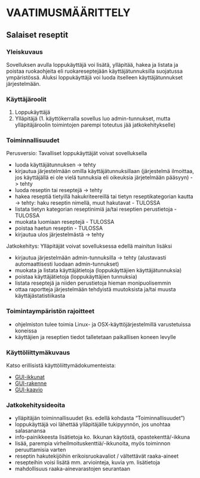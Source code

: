 # VAATIMUSMÄÄRITTELY

## Salaiset reseptit


### Yleiskuvaus

Sovelluksen avulla loppukäyttäjä voi lisätä, ylläpitää, hakea ja listata ja poistaa ruokaohjeita eli ruokareseptejään käyttäjätunnuksilla suojatussa ympäristössä. Aluksi loppukäyttäjä voi luoda itselleen käyttäjätunnukset järjestelmään.


### Käyttäjäroolit

1. Loppukäyttäjä
1. Ylläpitäjä (1. käyttökerralla sovellus luo admin-tunnukset, mutta ylläpitäjäroolin toimintojen parempi toteutus jää jatkokehitykselle)


### Toiminnallisuudet

Perusversio: Tavalliset loppukäyttäjät voivat sovelluksella
* luoda käyttäjätunnuksen -> tehty
* kirjautua järjestelmään omilla käyttäjätunnuksillaan (järjestelmä ilmoittaa, jos käyttäjällä ei ole vielä tunnuksia eli oikeuksia järjetelmään pääsyyn) -> tehty 
* luoda reseptin tai reseptejä -> tehty
* hakea reseptiä tietyillä hakukriteereillä tai tietyn reseptikategorian kautta -> tehty: haku reseptin nimellä, muut hakutavat - TULOSSA
* listata tietyn kategorian reseptinimiä ja/tai reseptien perustietoja - TULOSSA
* muokata luomiaan reseptejä - TULOSSA
* poistaa haetun reseptin - TULOSSA
* kirjautua ulos järjestelmästä -> tehty

Jatkokehitys: Ylläpitäjät voivat sovelluksessa edellä mainitun lisäksi
* kirjautua järjestelmään admin-tunnuksilla -> tehty (alustavasti automaattisesti luodaan admin-tunnukset)
* muokata ja listata käyttäjätietoja (loppukäyttäjien käyttäjätunnuksia)
* poistaa käyttäjätietoja (loppukäyttäjien tunnuksia)
* listata reseptejä ja niiden perustietoja hieman monipuolisemmin
* ottaa raportteja järjestelmään tehdyistä muutoksista ja/tai muusta käyttäjästatistiikasta
    
    
### Toimintaympäristön rajoitteet

* ohjelmiston tulee toimia Linux- ja OSX-käyttöjärjestelmillä varustetuissa koneissa
* käyttäjien ja reseptien tiedot talletetaan paikallisen koneen levylle
    
   
### Käyttöliittymäkuvaus

Katso erillisistä käyttöliittymädokumenteista:
* [GUI-ikkunat](https://github.com/a-bzzzz/ot-harjoitustyo/blob/master/dokumentaatio/GUI/GUI-ikkunat.pdf)
* [GUI-rakenne](https://github.com/a-bzzzz/ot-harjoitustyo/blob/master/dokumentaatio/GUI/GUI-rakenne.md)
* [GUI-kaavio](https://github.com/a-bzzzz/ot-harjoitustyo/blob/master/dokumentaatio/GUI/GUI-kaavio.pdf)
    
    
### Jatkokehitysideoita

* ylläpitäjän toiminnallisuudet (ks. edellä kohdasta “Toiminnallisuudet”)
* loppukäyttäjä voi lähettää ylläpitäjälle tukipyynnön, jos unohtaa salasanansa
* info-painikkeesta lisätietoja ko. Ikkunan käytöstä, opastekenttä/-ikkuna
* lisää, parempia virheilmoituskenttiä/-ikkunoita, myös toiminnon peruuttamisia varten
* reseptin hakutekijöihin erikoisruokavaliot / vältettävät raaka-aineet
* resepteihin voisi lisätä mm. arviointeja, kuvia ym. lisätietoja
* mahdollisuus raaka-ainevarastojen seurantaan
